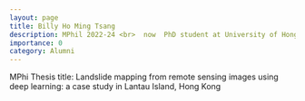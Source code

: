 ```yaml
---
layout: page
title: Billy Ho Ming Tsang
description: MPhil 2022-24 <br>  now  PhD student at University of Hong Kong
importance: 0
category: Alumni
---
```

MPhi Thesis title: Landslide mapping from remote sensing images using deep learning: a case study in Lantau Island, Hong Kong
